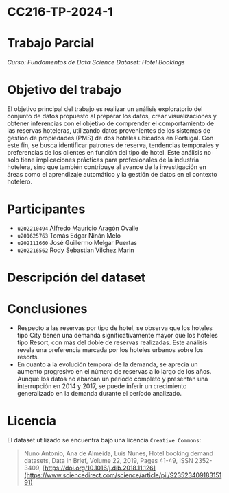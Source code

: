 # CC216-TP-2024-1

# Trabajo Parcial
*Curso: Fundamentos de Data Science*
*Dataset: Hotel Bookings*

# Objetivo del trabajo
El objetivo principal del trabajo es realizar un análisis exploratorio del conjunto de datos propuesto al preparar los datos, crear visualizaciones y obtener inferencias con el objetivo de comprender el comportamiento de las reservas hoteleras, utilizando datos provenientes de los sistemas de gestión de propiedades (PMS) de dos hoteles ubicados en Portugal.
Con este fin, se busca identificar patrones de reserva, tendencias temporales y preferencias de los clientes en función del tipo de hotel.
Este análisis no solo tiene implicaciones prácticas para profesionales de la industria hotelera, sino que también contribuye al avance de la investigación en áreas como el aprendizaje automático y la gestión de datos en el contexto hotelero.

# Participantes
- `u202210494` Alfredo Mauricio Aragón Ovalle
- `u201625763` Tomás Edgar Ninán Melo
- `u202111660` José Guillermo Melgar Puertas
- `u202216562` Rody Sebastian Vilchez Marin

# Descripción del dataset


# Conclusiones
- Respecto a las reservas por tipo de hotel, se observa que los hoteles tipo City tienen una demanda significativamente mayor que los hoteles tipo Resort, con más del doble de reservas realizadas. Este análisis revela una preferencia marcada por los hoteles urbanos sobre los resorts.
- En cuanto a la evolución temporal de la demanda, se aprecia un aumento progresivo en el número de reservas a lo largo de los años. Aunque los datos no abarcan un período completo y presentan una interrupción en 2014 y 2017, se puede inferir un crecimiento generalizado en la demanda durante el período analizado.


# Licencia
El dataset utilizado se encuentra bajo una licencia `Creative Commons`:
> Nuno Antonio, Ana de Almeida, Luis Nunes,
> Hotel booking demand datasets,
> Data in Brief,
> Volume 22,
> 2019,
> Pages 41-49,
> ISSN 2352-3409,
> [https://doi.org/10.1016/j.dib.2018.11.126](https://www.sciencedirect.com/science/article/pii/S2352340918315191)
